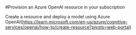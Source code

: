 #Provision an Azure OpenAI resource in your subscription

Create a resource and deploy a model using Azure OpenAI(https://learn.microsoft.com/en-us/azure/cognitive-services/openai/how-to/create-resource?pivots=web-portal)
